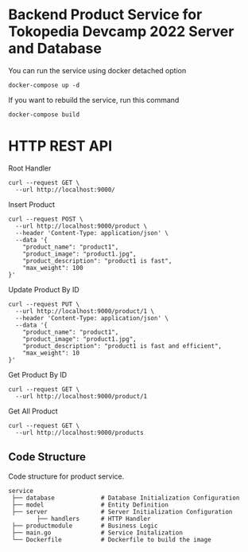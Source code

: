 # Backend Product Service for Tokopedia Devcamp 2022 Server and Database

You can run the service using docker detached option

```shell
docker-compose up -d
```

If you want to rebuild the service, run this command

```shell
docker-compose build
```

# HTTP REST API

Root Handler
```shell
curl --request GET \
  --url http://localhost:9000/
```

Insert Product
```shell
curl --request POST \
  --url http://localhost:9000/product \
  --header 'Content-Type: application/json' \
  --data '{
	"product_name": "product1",
	"product_image": "product1.jpg",
	"product_description": "product1 is fast",
	"max_weight": 100
}'
```

Update Product By ID
```shell
curl --request PUT \
  --url http://localhost:9000/product/1 \
  --header 'Content-Type: application/json' \
  --data '{
	"product_name": "product1",
	"product_image": "product1.jpg",
	"product_description": "product1 is fast and efficient",
	"max_weight": 10
}'
```

Get Product By ID
```shell
curl --request GET \
  --url http://localhost:9000/product/1
```

Get All Product
```shell
curl --request GET \
  --url http://localhost:9000/products
```

## Code Structure

Code structure for product service.

```
service
 ├── database             # Database Initialization Configuration
 ├── model                # Entity Definition
 ├── server               # Server Initialization Configuration
        ├── handlers      # HTTP Handler       
 ├── productmodule        # Business Logic
 ├── main.go              # Service Initalization
 └── Dockerfile           # Dockerfile to build the image
```
